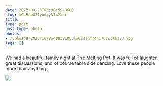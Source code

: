 ```yaml
---
date: 2023-03-23T03:08:59-0600
slug: x9b5nu821ybdjyk1x2kcr
title: 
type: post
post_type: photo
photos:
- /uploads/2023/1679540939106.lw6lsjhf74n17ucudtbsvu.jpg
tags: []
---
```

We had a beautiful family night at The Melting Pot. It was full of laughter, great discussions, and of course table side dancing. Love these people more than anything.


![](/uploads/2023/1679540939106.lw6lsjhf74n17ucudtbsvu.jpg)


